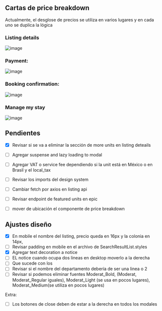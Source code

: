 ## Cartas de price breakdown
Actualmente, el desglose de precios se utiliza en varios lugares y en cada uno se duplica la lógica

### Listing details
![image](https://user-images.githubusercontent.com/72823833/132034142-42d44374-5015-4c18-a154-ecf776673757.png)


### Payment: 
![image](https://user-images.githubusercontent.com/72823833/132034154-b28c9d16-aa6c-41f8-ad12-3fc2db937666.png)


### Booking confirmation: 
![image](https://user-images.githubusercontent.com/72823833/132034169-bee4ed38-3a59-4c46-9276-97c6dbd23693.png)


### Manage my stay
![image](https://user-images.githubusercontent.com/72823833/132034195-fa789fde-5946-425a-aba7-0832579b8010.png)


## Pendientes
- [x] Revisar si se va a eliminar la sección de more units en listing deteails
- [ ] Agregar suspense and lazy loading to modal
- [ ] Agregar VAT o service fee dependiendo si la unit está en México o en Brasil y el local_tax
- [ ] Revisar los imports del design system
- [ ] Cambiar fetch por axios en listing api
- [ ] Revisar endpoint de featured units en epic
- [ ] mover de ubicación el componente de price breakdown


## Ajustes diseño
- [x] En mobile el nombre del listing, precio queda en 16px y la colonia en 14px, 
- [ ] Revisar padding en mobile en el archivo de SearchResultList.styles
- [x] Agregar text decoration a notice
- [ ] EL notice cuando ocupa dos lineas en desktop moverlo a la derecha
- [ ] Que sucede con los 
- [ ] Revisar si el nombre del departamento debería de ser una linea o 2
- [ ] Revisar si podemos eliminar fuentes
Moderat_Bold, (Moderat, Moderat_Regular iguales), Moderat_Light (se usa en pocos lugares), Moderat_Medium(se utiliza en pocos lugares)

Extra: 
- [ ] Los botones de close deben de estar a la derecha en todos los modales
